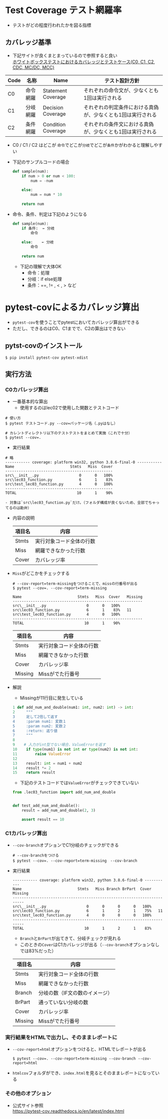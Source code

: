# Test Coverage テスト網羅率　

- テストがどの程度行われたかを図る指標

## カバレッジ基準
- 下記サイトが良くまとまっているので参照すると良い    
    [ホワイトボックステストにおけるカバレッジとテストケース(C0, C1, C2, CDC, MC/DC, MCC)](https://dlrecord.hatenablog.com/entry/2020/04/29/201223#%E6%9D%A1%E4%BB%B6%E7%B6%B2%E7%BE%85--condition-coverageC2)


| Code | 名称         | Name               | テスト設計方針                                              |
| ---- | ------------ | ------------------ | ----------------------------------------------------------- |
| C0   | 命令網羅     | Statement Coverage | それぞれの命令文が、少なくとも1回は実行される                |
| C1   | 分岐網羅 | Decision Coverage  | それぞれの判定条件における真偽が、少なくとも1回は実行される |
| C2   | 条件網羅     | Condition Coverage | それぞれの条件文における真偽が、少なくとも1回は実行される   |



- C0 / C1 / C2 はどこが `命令`でどこが`分岐`でどこが`条件`かがわかると理解しやすい
- 下記のサンプルコードの場合
    ```python
    def sample(num):
        if num > 0 or num < 100:
            num = -num
            
        else:
            num = num * 10
            
        return num
    ```

- 命令、条件、判定は下記のようになる
    ```python
    def sample(num):
        if 条件:  ← 分岐
            命令
            
        else:    ← 分岐
            命令
            
        return num
    ```
    - 下記の理解で大体OK
        - 命令：処理
        - 分岐：if else処理
        - 条件：==, != , < , > など
        
        
 
 # pytest-covによるカバレッジ算出
 - `pytest-cov`を使うことでpytestにおいてカバレッジ算出ができる
 - ただし、できるのはC0、C1までで、C2の算出はできない
 
 ## pytst-covのインストール
```shell script
$ pip install pytest-cov pytest-xdist
```

## 実行方法
### C0カバレッジ算出
- 一番基本的な算出
    - 使用するのはlec02で使用した関数とテストコード
```shell script
# 使い方
$ pytest テストコード.py --cov=パッケージ名（.pyはなし）

# カレントディレクトリ以下のテストテストをまとめて実施（これで十分）
$ pytest --cov=.
```


- 実行結果
```shell script
# 略
----------- coverage: platform win32, python 3.8.6-final-0 -----------
Name                         Stmts   Miss  Cover
------------------------------------------------
src\__init__.py                  0      0   100%
src\lec03_function.py            6      1    83%
src\test_lec03_function.py       4      0   100%
------------------------------------------------
TOTAL                           10      1    90%
```
    - 対象は`src\lec03_function.py`だけ。（フォルダ構成が良くないため、全部でちゃってるのは勘弁）

- 内容の説明

    | 項目名 | 内容                     | 
    | ------ | ------------------------ | 
    | Stmts  | 実行対象コード全体の行数 |  
    | Miss   | 網羅できなかった行数     |   
    | Cover  | カバレッジ率             |    


- `Miss`がどこかをチェックする
    
    ```shell script
    # --cov-report=term-missingをつけることで、missの行番号が出る
    $ pytest --cov=. --cov-report=term-missing
    ```
    
    ```shell script
    Name                         Stmts   Miss  Cover   Missing
    ----------------------------------------------------------
    src\__init__.py                  0      0   100%
    src\lec03_function.py            6      1    83%   11
    src\test_lec03_function.py       4      0   100%
    ----------------------------------------------------------
    TOTAL                           10      1    90%
    
    ```
        
    | 項目名 | 内容                     | 
    | ------ | ------------------------ | 
    | Stmts  | 実行対象コード全体の行数 |  
    | Miss   | 網羅できなかった行数     |   
    | Cover  | カバレッジ率             |   
    | Missing  | Missがでた行番号             |   
    
    
    
 - 解説
    - Missingが11行目に発生している
     ```python
    1 def add_num_and_double(num1: int, num2: int) -> int:
    2     """
    3     足して2倍して返す
    4     :param num1: 変数１
    5     :param num2: 変数２
    6     :return: 返り値
    7     """
    8
    9    # 入力がint型でない場合、ValueErrorを返す
    10    if type(num1) is not int or type(num2) is not int:
    11        raise ValueError
    12
    13    result: int = num1 + num2
    14    result *= 2
    15    return result
    ```

    - 下記のテストコードでは`ValueError`がチェックできていない
    
    ```python
    from .lec03_function import add_num_and_double
    
    
    def test_add_num_and_double():
        result = add_num_and_double(2, 3)
    
        assert result == 10
    ```


### C1カバレッジ算出

- `--cov-branch`オプションでC1分岐のチェックができる
    ```shell script
    # --cov-branchをつける
    $ pytest --cov=. --cov-report=term-missing　--cov-branch
    ```

- 実行結果
    ```shell script
    ----------- coverage: platform win32, python 3.8.6-final-0 -----------
    Name                         Stmts   Miss Branch BrPart  Cover   Missing
    ------------------------------------------------------------------------
    src\__init__.py                  0      0      0      0   100%
    src\lec03_function.py            6      1      2      1    75%   11
    src\test_lec03_function.py       4      0      0      0   100%
    ------------------------------------------------------------------------
    TOTAL                           10      1      2      1    83%
    ```
    - `Branch`と`BrPart`が出てきて、分岐チェックが見れる
    - このときの`Cover`はC1カバレッジが出る（`--cov-branch`オプションなしでは83%だった）
        
    | 項目名 | 内容                     | 
    | ------ | ------------------------ | 
    | Stmts  | 実行対象コード全体の行数 |  
    | Miss   | 網羅できなかった行数     |   
    | Branch  | 分岐の数（IF文の数のイメージ）             |   
    | BrPart  | 通っていない分岐の数             |   
    | Cover  | カバレッジ率             |   
    | Missing  | Missがでた行番号             |   
    
    
 ### 実行結果をHTMLで出力し、そのままレポートに
 
 - `--cov-report=html`オプションをつけると、HTMLでレポートが出る
 
     ```shell script
    $ pytest --cov=. --cov-report=term-missing --cov-branch --cov-report=html
    ```

- `htmlcov`フォルダができ、`index.html`を見るとそのままレポートになっている


### その他のオプション
- 公式サイト参照    
    https://pytest-cov.readthedocs.io/en/latest/index.html


